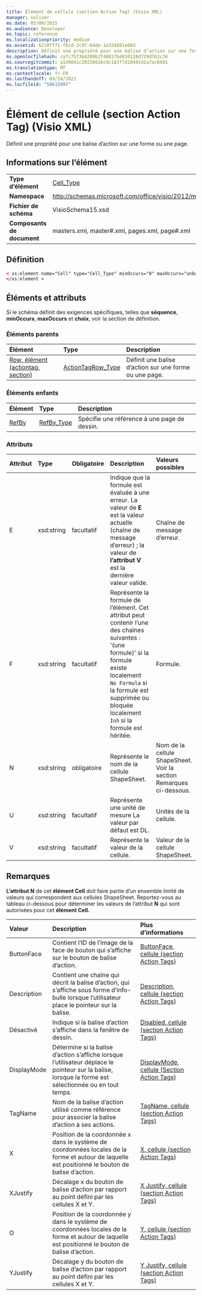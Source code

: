 ```yaml
---
title: Élément de cellule (section Action Tag) (Visio XML)
manager: soliver
ms.date: 03/09/2015
ms.audience: Developer
ms.topic: reference
ms.localizationpriority: medium
ms.assetid: 6210ff71-fbcd-2c97-6dde-1e334891e08d
description: Définit une propriété pour une balise d’action sur une forme ou une page.
ms.openlocfilehash: ca7c75f364209b2f40d17b4830128d729d762c34
ms.sourcegitcommit: a1d9041c20256616c9c183f7d1049142a7ac6991
ms.translationtype: MT
ms.contentlocale: fr-FR
ms.lasthandoff: 09/24/2021
ms.locfileid: "59615997"
---
```

# <a name="cell-element-action-tag-section-visio-xml"></a>Élément de cellule (section Action Tag) (Visio XML)

Définit une propriété pour une balise d’action sur une forme ou une page.
  
## <a name="element-information"></a>Informations sur l’élément

|||
|:-----|:-----|
|**Type d’élément** <br/> |[Cell_Type](cell_type-complextypevisio-xml.md) <br/> |
|**Namespace** <br/> |http://schemas.microsoft.com/office/visio/2012/main  <br/> |
|**Fichier de schéma** <br/> |VisioSchema15.xsd  <br/> |
|**Composants de document** <br/> |masters.xml, master#.xml, pages.xml, page#.xml  <br/> |
   
## <a name="definition"></a>Définition

```XML
< xs:element name="Cell" type="Cell_Type" minOccurs="0" maxOccurs="unbounded" >
</xs:element >
```

## <a name="elements-and-attributes"></a>Éléments et attributs

Si le schéma définit des exigences spécifiques, telles que **séquence**, **minOccurs**, **maxOccurs** et **choix**, voir la section de définition. 
  
### <a name="parent-elements"></a>Éléments parents

|**Élément**|**Type**|**Description**|
|:-----|:-----|:-----|
|[Row, élément (actiontag, section)](row-element-action-tag-sectionvisio-xml.md) <br/> |[ActionTagRow_Type](actiontag_type-complextypevisio-xml.md) <br/> |Définit une balise d’action sur une forme ou une page.  <br/> |
   
### <a name="child-elements"></a>Éléments enfants

|**Élément**|**Type**|**Description**|
|:-----|:-----|:-----|
|[RefBy](refby-element-cell_type-complextypevisio-xml.md) <br/> |[RefBy_Type](refby_type-complextypevisio-xml.md) <br/> |Spécifie une référence à une page de dessin.  <br/> |
   
### <a name="attributes"></a>Attributs

|**Attribut**|**Type**|**Obligatoire**|**Description**|**Valeurs possibles**|
|:-----|:-----|:-----|:-----|:-----|
|E  <br/> |xsd:string  <br/> |facultatif  <br/> |Indique que la formule est évaluée à une erreur. La valeur de **E** est la valeur actuelle (chaîne de message d’erreur) ; la valeur de **l’attribut V** est la dernière valeur valide.  <br/> |Chaîne de message d’erreur.  <br/> |
|F  <br/> |xsd:string  <br/> |facultatif  <br/> | Représente la formule de l’élément. Cet attribut peut contenir l’une des chaînes suivantes :  <br/>  '(une formule)' si la formule existe localement  <br/>  `No Formula` si la formule est supprimée ou bloquée localement  <br/>  `Inh` si la formule est héritée.  <br/> |Formule.  <br/> |
|N  <br/> |xsd:string  <br/> |obligatoire  <br/> |Représente le nom de la cellule ShapeSheet.  <br/> |Nom de la cellule ShapeSheet.  <br/> Voir la section Remarques ci-dessous.  <br/> |
|U  <br/> |xsd:string  <br/> |facultatif  <br/> |Représente une unité de mesure La valeur par défaut est DL.  <br/> |Unités de la cellule.  <br/> |
|V  <br/> |xsd:string  <br/> |facultatif  <br/> |Représente la valeur de la cellule.  <br/> |Valeur de la cellule ShapeSheet.  <br/> |
   
## <a name="remarks"></a>Remarques

**L’attribut N** de cet **élément Cell** doit faire partie d’un ensemble limité de valeurs qui correspondent aux cellules ShapeSheet. Reportez-vous au tableau ci-dessous pour déterminer les valeurs de l’attribut **N** qui sont autorisées pour cet **élément Cell.** 
  
|**Valeur**|**Description**|**Plus d’informations**|
|:-----|:-----|:-----|
|ButtonFace  <br/> |Contient l’ID de l’image de la face de bouton qui s’affiche sur le bouton de balise d’action.  <br/> |[ButtonFace, cellule (section Action Tags)](buttonface-cell-action-tags-section.md) <br/> |
|Description  <br/> |Contient une chaîne qui décrit la balise d’action, qui s’affiche sous forme d’info-bulle lorsque l’utilisateur place le pointeur sur la balise.  <br/> |[Description, cellule (section Action Tags)](description-cell-action-tags-section.md) <br/> |
|Désactivé  <br/> |Indique si la balise d’action s’affiche dans la fenêtre de dessin.  <br/> |[Disabled, cellule (section Action Tags)](disabled-cell-action-tags-section.md) <br/> |
|DisplayMode  <br/> |Détermine si la balise d’action s’affiche lorsque l’utilisateur déplace le pointeur sur la balise, lorsque la forme est sélectionnée ou en tout temps.  <br/> |[DisplayMode, cellule (Section Action Tags)](displaymode-cell-action-tags-section.md) <br/> |
|TagName  <br/> |Nom de la balise d’action utilisé comme référence pour associer la balise d’action à ses actions.  <br/> |[TagName, cellule (section Action Tags)](tagname-cell-action-tags-section.md) <br/> |
|X  <br/> |Position de la coordonnée x dans le système de coordonnées locales de la forme et autour de laquelle est positionné le bouton de balise d’action.  <br/> |[X, cellule (section Action Tags)](x-cell-action-tags-section.md) <br/> |
|XJustify  <br/> |Décalage x du bouton de balise d’action par rapport au point défini par les cellules X et Y.  <br/> |[X Justify, cellule (section Action Tags)](x-justify-cell-action-tags-section.md) <br/> |
|O  <br/> |Position de la coordonnée y dans le système de coordonnées locales de la forme et autour de laquelle est positionné le bouton de balise d’action.  <br/> |[Y, cellule (section Action Tags)](y-cell-action-tags-section.md) <br/> |
|YJustify  <br/> |Décalage y du bouton de balise d’action par rapport au point défini par les cellules X et Y.  <br/> |[Y Justify, cellule (section Action Tags)](y-justify-cell-action-tags-section.md) <br/> |
   

